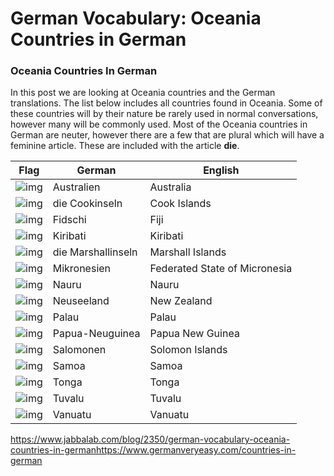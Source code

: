 # German Vocabulary: Oceania Countries in German

### Oceania Countries In German

In this post we are looking at Oceania countries and the German translations. The list below includes all countries found in Oceania. Some of these countries will by their nature be rarely used in normal conversations, however many will be commonly used. Most of the Oceania countries in German are neuter, however there are a few that are plural which will have a feminine article. These are included with the article **die**.

| **Flag**                                 | **German**         | **English**                   |
| ---------------------------------------- | ------------------ | ----------------------------- |
| ![img](https://www.jabbalab.com/images/oceana-flags/120px-Flag_of_Australia.svg.png) | Australien         | Australia                     |
| ![img](https://www.jabbalab.com/images/oceana-flags/120px-Flag_of_the_Cook_Islands.svg.png) | die Cookinseln     | Cook Islands                  |
| ![img](https://www.jabbalab.com/images/oceana-flags/120px-Flag_of_Fiji.svg.png) | Fidschi            | Fiji                          |
| ![img](https://www.jabbalab.com/images/oceana-flags/120px-Flag_of_Kiribati.svg.png) | Kiribati           | Kiribati                      |
| ![img](https://www.jabbalab.com/images/oceana-flags/120px-Flag_of_the_Marshall_Islands.svg.png) | die Marshallinseln | Marshall Islands              |
| ![img](https://www.jabbalab.com/images/oceana-flags/120px-Flag_of_Federated_States_of_Micronesia.svg.png) | Mikronesien        | Federated State of Micronesia |
| ![img](https://www.jabbalab.com/images/oceana-flags/120px-Flag_of_Nauru.svg.png) | Nauru              | Nauru                         |
| ![img](https://www.jabbalab.com/images/oceana-flags/120px-Flag_of_New_Zealand.svg.png) | Neuseeland         | New Zealand                   |
| ![img](https://www.jabbalab.com/images/oceana-flags/120px-Flag_of_Palau.svg.png) | Palau              | Palau                         |
| ![img](https://www.jabbalab.com/images/oceana-flags/120px-Flag_of_Papua_New_Guinea.svg.png) | Papua-Neuguinea    | Papua New Guinea              |
| ![img](https://www.jabbalab.com/images/oceana-flags/120px-Flag_of_the_Solomon_Islands.svg.png) | Salomonen          | Solomon Islands               |
| ![img](https://www.jabbalab.com/images/oceana-flags/120px-Flag_of_Samoa.svg.png) | Samoa              | Samoa                         |
| ![img](https://www.jabbalab.com/images/oceana-flags/120px-Flag_of_Tonga.svg.png) | Tonga              | Tonga                         |
| ![img](https://www.jabbalab.com/images/oceana-flags/120px-Flag_of_Tuvalu.svg.png) | Tuvalu             | Tuvalu                        |
| ![img](https://www.jabbalab.com/images/oceana-flags/120px-Flag_of_Vanuatu.svg.png) | Vanuatu            | Vanuatu                       |



https://www.jabbalab.com/blog/2350/german-vocabulary-oceania-countries-in-germanhttps://www.germanveryeasy.com/countries-in-german
